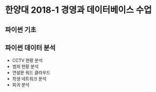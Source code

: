 # 한양대 2018-1 경영과 데이터베이스 수업
## 파이썬 기초
## 파이썬 데이터 분석
- CCTV  현황 분석
- 범죄 현황 분석
- 연설문 워드 클라우드 
- 학생 네트워크 분석
- 회귀 분석
